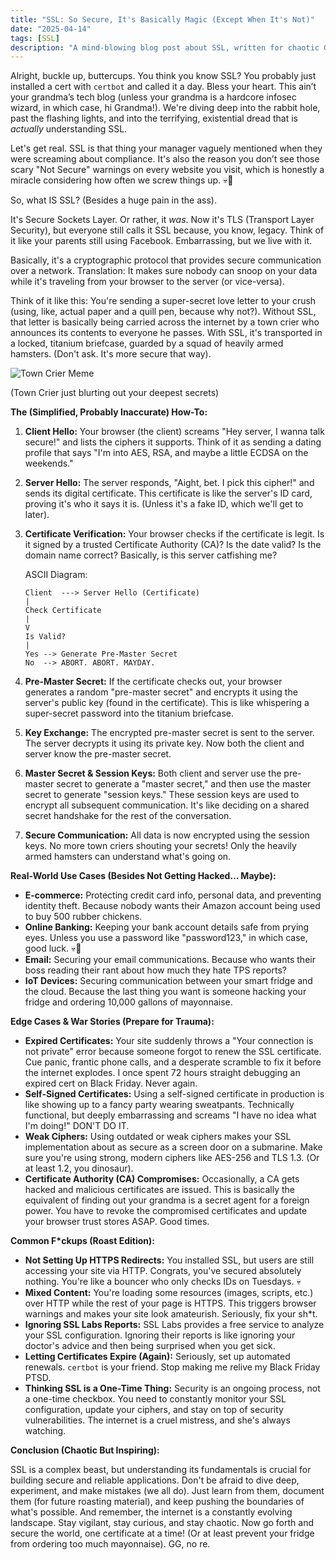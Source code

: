 ```yaml
---
title: "SSL: So Secure, It's Basically Magic (Except When It's Not)"
date: "2025-04-14"
tags: [SSL]
description: "A mind-blowing blog post about SSL, written for chaotic Gen Z engineers."
---
```


Alright, buckle up, buttercups. You think you know SSL? You probably just installed a cert with `certbot` and called it a day. Bless your heart. This ain’t your grandma’s tech blog (unless your grandma is a hardcore infosec wizard, in which case, hi Grandma!). We're diving deep into the rabbit hole, past the flashing lights, and into the terrifying, existential dread that is *actually* understanding SSL.

Let's get real. SSL is that thing your manager vaguely mentioned when they were screaming about compliance. It's also the reason you don’t see those scary "Not Secure" warnings on every website you visit, which is honestly a miracle considering how often we screw things up. 💀🙏

So, what IS SSL? (Besides a huge pain in the ass).

It's Secure Sockets Layer. Or rather, it *was*. Now it's TLS (Transport Layer Security), but everyone still calls it SSL because, you know, legacy. Think of it like your parents still using Facebook. Embarrassing, but we live with it.

Basically, it's a cryptographic protocol that provides secure communication over a network. Translation: It makes sure nobody can snoop on your data while it's traveling from your browser to the server (or vice-versa).

Think of it like this: You're sending a super-secret love letter to your crush (using, like, actual paper and a quill pen, because why not?). Without SSL, that letter is basically being carried across the internet by a town crier who announces its contents to everyone he passes. With SSL, it's transported in a locked, titanium briefcase, guarded by a squad of heavily armed hamsters. (Don't ask. It's more secure that way).

![Town Crier Meme](https://i.imgflip.com/4j2e1f.jpg)

(Town Crier just blurting out your deepest secrets)

**The (Simplified, Probably Inaccurate) How-To:**

1.  **Client Hello:** Your browser (the client) screams "Hey server, I wanna talk secure!" and lists the ciphers it supports. Think of it as sending a dating profile that says "I'm into AES, RSA, and maybe a little ECDSA on the weekends."

2.  **Server Hello:** The server responds, "Aight, bet. I pick this cipher!" and sends its digital certificate. This certificate is like the server's ID card, proving it's who it says it is. (Unless it's a fake ID, which we'll get to later).

3.  **Certificate Verification:** Your browser checks if the certificate is legit. Is it signed by a trusted Certificate Authority (CA)? Is the date valid? Is the domain name correct? Basically, is this server catfishing me?

    ASCII Diagram:

    ```
    Client  ---> Server Hello (Certificate)
    |
    Check Certificate
    |
    V
    Is Valid?
    |
    Yes --> Generate Pre-Master Secret
    No  --> ABORT. ABORT. MAYDAY.
    ```

4.  **Pre-Master Secret:** If the certificate checks out, your browser generates a random "pre-master secret" and encrypts it using the server's public key (found in the certificate). This is like whispering a super-secret password into the titanium briefcase.

5.  **Key Exchange:** The encrypted pre-master secret is sent to the server. The server decrypts it using its private key. Now both the client and server know the pre-master secret.

6.  **Master Secret & Session Keys:** Both client and server use the pre-master secret to generate a "master secret," and then use the master secret to generate "session keys." These session keys are used to encrypt all subsequent communication. It's like deciding on a shared secret handshake for the rest of the conversation.

7.  **Secure Communication:** All data is now encrypted using the session keys. No more town criers shouting your secrets! Only the heavily armed hamsters can understand what's going on.

**Real-World Use Cases (Besides Not Getting Hacked… Maybe):**

*   **E-commerce:** Protecting credit card info, personal data, and preventing identity theft. Because nobody wants their Amazon account being used to buy 500 rubber chickens.
*   **Online Banking:** Keeping your bank account details safe from prying eyes. Unless you use a password like "password123," in which case, good luck. 💀🙏
*   **Email:** Securing your email communications. Because who wants their boss reading their rant about how much they hate TPS reports?
*   **IoT Devices:** Securing communication between your smart fridge and the cloud. Because the last thing you want is someone hacking your fridge and ordering 10,000 gallons of mayonnaise.

**Edge Cases & War Stories (Prepare for Trauma):**

*   **Expired Certificates:** Your site suddenly throws a "Your connection is not private" error because someone forgot to renew the SSL certificate. Cue panic, frantic phone calls, and a desperate scramble to fix it before the internet explodes. I once spent 72 hours straight debugging an expired cert on Black Friday. Never again.
*   **Self-Signed Certificates:** Using a self-signed certificate in production is like showing up to a fancy party wearing sweatpants. Technically functional, but deeply embarrassing and screams "I have no idea what I'm doing!" DON'T DO IT.
*   **Weak Ciphers:** Using outdated or weak ciphers makes your SSL implementation about as secure as a screen door on a submarine. Make sure you're using strong, modern ciphers like AES-256 and TLS 1.3. (Or at least 1.2, you dinosaur).
*   **Certificate Authority (CA) Compromises:** Occasionally, a CA gets hacked and malicious certificates are issued. This is basically the equivalent of finding out your grandma is a secret agent for a foreign power. You have to revoke the compromised certificates and update your browser trust stores ASAP. Good times.

**Common F\*ckups (Roast Edition):**

*   **Not Setting Up HTTPS Redirects:** You installed SSL, but users are still accessing your site via HTTP. Congrats, you've secured absolutely nothing. You're like a bouncer who only checks IDs on Tuesdays. 💀
*   **Mixed Content:** You're loading some resources (images, scripts, etc.) over HTTP while the rest of your page is HTTPS. This triggers browser warnings and makes your site look amateurish. Seriously, fix your sh*t.
*   **Ignoring SSL Labs Reports:** SSL Labs provides a free service to analyze your SSL configuration. Ignoring their reports is like ignoring your doctor's advice and then being surprised when you get sick.
*   **Letting Certificates Expire (Again):** Seriously, set up automated renewals. `certbot` is your friend. Stop making me relive my Black Friday PTSD.
*   **Thinking SSL is a One-Time Thing:** Security is an ongoing process, not a one-time checkbox. You need to constantly monitor your SSL configuration, update your ciphers, and stay on top of security vulnerabilities. The internet is a cruel mistress, and she's always watching.

**Conclusion (Chaotic But Inspiring):**

SSL is a complex beast, but understanding its fundamentals is crucial for building secure and reliable applications. Don't be afraid to dive deep, experiment, and make mistakes (we all do). Just learn from them, document them (for future roasting material), and keep pushing the boundaries of what's possible. And remember, the internet is a constantly evolving landscape. Stay vigilant, stay curious, and stay chaotic. Now go forth and secure the world, one certificate at a time! (Or at least prevent your fridge from ordering too much mayonnaise). GG, no re.
